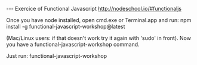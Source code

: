 --- Exercice of Functional Javascript
http://nodeschool.io/#functionaljs

Once you have node installed, open cmd.exe or Terminal.app and run:
npm install -g functional-javascript-workshop@latest

(Mac/Linux users: if that doesn't work try it again with 'sudo' in front). Now you have a functional-javascript-workshop command. 

Just run:
functional-javascript-workshop
